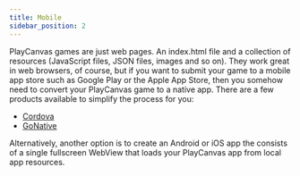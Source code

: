 ```yaml
---
title: Mobile
sidebar_position: 2
---
```


PlayCanvas games are just web pages. An index.html file and a collection of resources (JavaScript files, JSON files, images and so on). They work great in web browsers, of course, but if you want to submit your game to a mobile app store such as Google Play or the Apple App Store, then you somehow need to convert your PlayCanvas game to a native app. There are a few products available to simplify the process for you:

* [Cordova][cordova]
* [GoNative][gonative]

Alternatively, another option is to create an Android or iOS app the consists of a single fullscreen WebView that loads your PlayCanvas app from local app resources.

[cordova]: /user-manual/publishing/mobile/cordova
[gonative]: /user-manual/publishing/mobile/gonative
